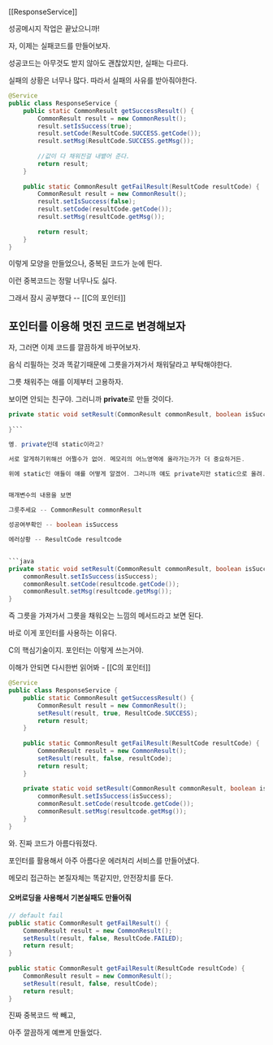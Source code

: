 [[ResponseService]]

성공메시지 작업은 끝났으니까!

자, 이제는 실패코드를 만들어보자.

성공코드는 아무것도 받지 않아도 괜찮았지만,  실패는 다르다. 

실패의 상황은 너무나 많다. 따라서 실패의 사유를 받아줘야한다.

```java
@Service  
public class ResponseService {  
    public static CommonResult getSuccessResult() {  
        CommonResult result = new CommonResult();  
        result.setIsSuccess(true);  
        result.setCode(ResultCode.SUCCESS.getCode());  
        result.setMsg(ResultCode.SUCCESS.getMsg());  
  
        //값이 다 채워진걸 내뱉어 준다.  
        return result;  
    }  
  
    public static CommonResult getFailResult(ResultCode resultCode) {  
        CommonResult result = new CommonResult();  
        result.setIsSuccess(false);  
        result.setCode(resultCode.getCode());  
        result.setMsg(resultCode.getMsg());  
  
        return result;  
    }  
}
```

이렇게 모양을 만들었으나, 중복된 코드가 눈에 띈다.

이런 중복코드는 정말 너무나도 싫다.

그래서 잠시 공부했다 -- [[C의 포인터]]




## 포인터를 이용해 멋진 코드로 변경해보자


자, 그러면 이제 코드를 깔끔하게 바꾸어보자.

음식 리필하는 것과 똑같기때문에 그릇을가져가서 채워달라고 부탁해야한다.

그릇 채워주는 애를 이제부터 고용하자.

보이면 안되는 친구야. 그러니까 **private**로 만들 것이다.

```java
private static void setResult(CommonResult commonResult, boolean isSuccess, ResultCode resultcode){  
  
}```

엥. private인데 static이라고? 

서로 알게하기위해선 어쩔수가 없어. 메모리의 어느영역에 올라가는가가 더 중요하거든.

위에 static인 애들이 얘를 어떻게 알겠어. 그러니까 얘도 private지만 static으로 올려.


매개변수의 내용을 보면

그릇주세요 -- CommonResult commonResult

성공여부확인 -- boolean isSuccess

에러상황 -- ResultCode resultcode


```java
private static void setResult(CommonResult commonResult, boolean isSuccess, ResultCode resultcode){  
    commonResult.setIsSuccess(isSuccess);  
    commonResult.setCode(resultcode.getCode());  
    commonResult.setMsg(resultcode.getMsg());  
}
```

즉 그릇을 가져가서 그릇을 채워오는 느낌의 메서드라고 보면 된다.

바로 이게 포인터를 사용하는 이유다. 

C의 핵심기술이지. 포인터는 이렇게 쓰는거야.

이해가 안되면 다시한번 읽어봐 - [[C의 포인터]]


```java
@Service  
public class ResponseService {  
    public static CommonResult getSuccessResult() {  
        CommonResult result = new CommonResult();  
        setResult(result, true, ResultCode.SUCCESS);  
        return result;  
    }  
  
    public static CommonResult getFailResult(ResultCode resultCode) {  
        CommonResult result = new CommonResult();  
        setResult(result, false, resultCode);  
        return result;  
    }  
  
    private static void setResult(CommonResult commonResult, boolean isSuccess, ResultCode resultcode){  
        commonResult.setIsSuccess(isSuccess);  
        commonResult.setCode(resultcode.getCode());  
        commonResult.setMsg(resultcode.getMsg());  
    }  
}
```

와. 진짜 코드가 아름다워졌다.

포인터를 활용해서 아주 아름다운 에러처리 서비스를 만들어냈다.



메모리 접근하는 본질자체는 똑같지만, 안전장치를 둔다.



#### 오버로딩을 사용해서 기본실패도 만들어줘

```java
// default fail  
public static CommonResult getFailResult() {  
    CommonResult result = new CommonResult();  
    setResult(result, false, ResultCode.FAILED);  
    return result;  
}  
  
public static CommonResult getFailResult(ResultCode resultCode) {  
    CommonResult result = new CommonResult();  
    setResult(result, false, resultCode);  
    return result;  
}
```


진짜 중복코드 싹 빼고,

아주 깔끔하게 예쁘게 만들었다.

